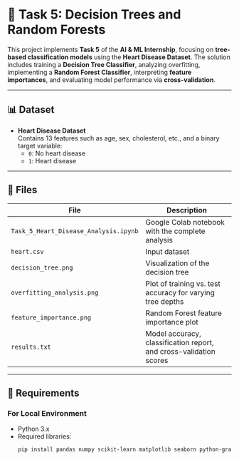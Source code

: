 # 🌳 Task 5: Decision Trees and Random Forests

This project implements **Task 5** of the **AI & ML Internship**, focusing on **tree-based classification models** using the **Heart Disease Dataset**. The solution includes training a **Decision Tree Classifier**, analyzing overfitting, implementing a **Random Forest Classifier**, interpreting **feature importances**, and evaluating model performance via **cross-validation**.

---

## 📊 Dataset

- **Heart Disease Dataset**  
  Contains 13 features such as age, sex, cholesterol, etc., and a binary target variable:  
  - `0`: No heart disease  
  - `1`: Heart disease

---

## 📂 Files

| File                             | Description                                                               |
|----------------------------------|---------------------------------------------------------------------------|
| `Task_5_Heart_Disease_Analysis.ipynb` | Google Colab notebook with the complete analysis                      |
| `heart.csv`                      | Input dataset                                                             |
| `decision_tree.png`              | Visualization of the decision tree                                       |
| `overfitting_analysis.png`       | Plot of training vs. test accuracy for varying tree depths               |
| `feature_importance.png`         | Random Forest feature importance plot                                    |
| `results.txt`                    | Model accuracy, classification report, and cross-validation scores       |

---

## 💾 Requirements

### For Local Environment
- Python 3.x  
- Required libraries:
  ```bash
  pip install pandas numpy scikit-learn matplotlib seaborn python-graphviz
